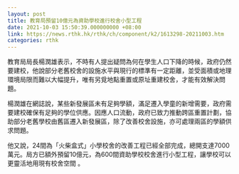 ```yaml
---
layout: post
title: 教育局預留10億元為資助學校進行校舍小型工程
date: 2021-10-03 15:50:39.000000000 +08:00
link: https://news.rthk.hk/rthk/ch/component/k2/1613298-20211003.htm
categories: rthk
---
```


教育局局長楊潤雄表示，不時有人提出疑問為何在學生人口下降的時候，政府仍然要建校，他說部分老舊校舍的設施水平與現行的標準有一定距離，並受面積或地理環境局限而難以大幅提升，唯有另覓地點重置或原址重建校舍，才能有效解決問題。

楊潤雄在網誌說，某些新發展區未有足夠學額，滿足遷入學童的新增需要，政府需要建校確保有足夠的學位供應。因應人口流動，政府已致力推動跨區重置計劃，協助部分老舊學校由舊區遷入新發展區，除了改善校舍設施，亦可處理兩區的學額供求問題。

他又說，24間為「火柴盒式」小學校舍的改善工程已經全部完成，總開支達7000萬元。局方已額外預留10億元，為600間資助學校校舍進行小型工程，讓學校可以更靈活地用現有校舍空間 。
